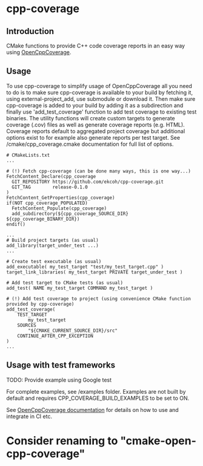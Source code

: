 # cpp-coverage

## Introduction
CMake functions to provide C++ code coverage reports in an easy way using [OpenCppCoverage](https://github.com/OpenCppCoverage/OpenCppCoverage).

## Usage

To use cpp-coverage to simplify usage of OpenCppCoverage all you need to do is to make sure cpp-coverage is available to your build by fetching it, using external-project_add, use submodule or download it. Then make sure cpp-coverage is added to your build by adding it as a subdirection and finally use 'add_test_coverage' function to add test coverage to existing test binaries. The utility functions will create custom targets to generate coverage (.cov) files as well as generate coverage reports (e.g. HTML). Coverage reports default to aggregated project coverage but additional options exist to for example also generate reports per test target. See /cmake/cpp_coverage.cmake documentation for full list of options.

```
# CMakeLists.txt
...

# (!) Fetch cpp-coverage (can be done many ways, this is one way...)
FetchContent_Declare(cpp_coverage
  GIT_REPOSITORY https://github.com/ekcoh/cpp-coverage.git
  GIT_TAG        release-0.1.0
)
FetchContent_GetProperties(cpp_coverage)
if(NOT cpp_coverage_POPULATED)
  FetchContent_Populate(cpp_coverage)
  add_subdirectory(${cpp_coverage_SOURCE_DIR} ${cpp_coverage_BINARY_DIR})
endif()

...
# Build project targets (as usual)
add_library(target_under_test ...)
...

# Create test executable (as usual)
add_executable( my_test_target "test/my_test_target.cpp" )
target_link_libraries( my_test_target PRIVATE target_under_test )

# Add test target to CMake tests (as usual)
add_test( NAME my_test_target COMMAND my_test_target )

# (!) Add test coverage to project (using convenience CMake function provided by cpp-coverage)
add_test_coverage(
    TEST_TARGET 
        my_test_target 
    SOURCES
        "${CMAKE_CURRENT_SOURCE_DIR}/src" 
    CONTINUE_AFTER_CPP_EXCEPTION
)
...
```

## Usage with test frameworks

TODO: Provide example using Google test

For complete examples, see /examples folder. Examples are not built by default and requires CPP_COVERAGE_BUILD_EXAMPLES to be set to ON.

See [OpenCppCoverage documentation](https://github.com/OpenCppCoverage/OpenCppCoverage/wiki) 
for details on how to use and integrate in CI etc.

# Consider renaming to "cmake-open-cpp-coverage"

